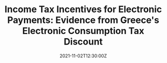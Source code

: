 ---
title: "Income Tax Incentives for Electronic Payments: Evidence from Greece's Electronic Consumption Tax Discount"

event: Paris School of Economics - Applied Economics Lunch Seminar
event_url: https://www.parisschoolofeconomics.eu/en/research/academic-activity/seminars/applied-economics-lunch-s/

location: "Hybrid: R1.09 Jourdan and Online"

#summary: An example talk using Wowchemy's Markdown slides feature.
#abstract: "Lorem ipsum dolor sit amet, consectetur adipiscing elit. Duis posuere tellusac convallis placerat. Proin tincidunt magna sed ex sollicitudin condimentum. Sed ac faucibus dolor, scelerisque sollicitudin nisi. Cras purus urna, suscipit quis sapien eu, pulvinar tempor diam."

# Talk start and end times.
#   End time can optionally be hidden by prefixing the line with `#`.


date: "2021-11-02T12:30:00Z"
date_end: "2021-11-02T13:30:00Z"
all_day: false

# Schedule page publish date (NOT talk date).
publishDate: "2017-01-01T00:00:00Z"

authors: []
tags: []

# Is this a featured talk? (true/false)
featured: false

#image: 
#  caption: '[](https://www.taxobservatory.eu/wp-content/uploads/2021/08/all-speakers-poster-5.jpg)'
#  focal_point: Right


---